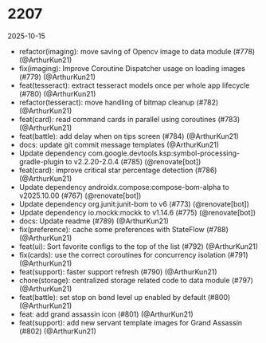 # 2207

2025-10-15

- refactor(imaging): move saving of Opencv image to data module (#778) (@ArthurKun21)
- fix(imaging): Improve Coroutine Dispatcher usage on loading images (#779) (@ArthurKun21)
- feat(tesseract): extract tesseract models once per whole app lifecycle (#780) (@ArthurKun21)
- refactor(tesseract): move handling of bitmap cleanup (#782) (@ArthurKun21)
- feat(card): read command cards in parallel using coroutines (#783) (@ArthurKun21)
- feat(battle): add delay when on tips screen (#784) (@ArthurKun21)
- docs: update git commit message templates (@ArthurKun21)
- Update dependency com.google.devtools.ksp:symbol-processing-gradle-plugin to v2.2.20-2.0.4 (#785) (@renovate[bot])
- feat(card): improve critical star percentage detection (#786) (@ArthurKun21)
- Update dependency androidx.compose:compose-bom-alpha to v2025.10.00 (#767) (@renovate[bot])
- Update dependency org.junit:junit-bom to v6 (#773) (@renovate[bot])
- Update dependency io.mockk:mockk to v1.14.6 (#775) (@renovate[bot])
- docs: Update readme (#789) (@ArthurKun21)
- fix(preference): cache some preferences with StateFlow (#788) (@ArthurKun21)
- feat(ui): Sort favorite configs to the top of the list (#792) (@ArthurKun21)
- fix(cards): use the correct coroutines for concurrency isolation (#791) (@ArthurKun21)
- feat(support): faster support refresh (#790) (@ArthurKun21)
- chore(storage): centralized storage related code to data module (#797) (@ArthurKun21)
- feat(battle): set stop on bond level up enabled by default (#800) (@ArthurKun21)
- feat: add grand assassin icon  (#801) (@ArthurKun21)
- feat(support): add new servant template images for Grand Assassin (#802) (@ArthurKun21)
